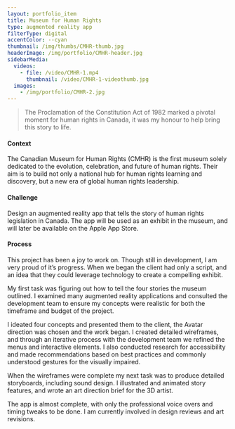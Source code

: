 ```yaml
---
layout: portfolio_item
title: Museum for Human Rights
type: augmented reality app
filterType: digital
accentColor: --cyan
thumbnail: /img/thumbs/CMHR-thumb.jpg
headerImage: /img/portfolio/CMHR-header.jpg
sidebarMedia:
  videos:
    - file: /video/CMHR-1.mp4
      thumbnail: /video/CMHR-1-videothumb.jpg
  images:
    - /img/portfolio/CMHR-2.jpg
---
```


>The Proclamation of the Constitution Act of 1982 marked a pivotal moment for human rights in Canada, it was my honour to help bring this story to life.

#### Context

The Canadian Museum for Human Rights (CMHR) is the first museum solely dedicated to the evolution, celebration, and future of human rights. Their aim is to build not only a national hub for human rights learning and discovery, but a new era of global human rights leadership.

#### Challenge

Design an augmented reality app that tells the story of human rights legislation in Canada. The app will be used as an exhibit in the museum, and will later be available on the Apple App Store.

#### Process

This project has been a joy to work on. Though still in development, I am very proud of it’s progress. When we began the client had only a script, and an idea that they could leverage technology to create a compelling exhibit.

My first task was figuring out how to tell the four stories the museum outlined. I examined many augmented reality applications and consulted the development team to ensure my concepts were realistic for both the timeframe and budget of the project.

I ideated four concepts and presented them to the client, the Avatar direction was chosen and the work began. I created detailed wireframes, and through an iterative process with the development team we refined the menus and interactive elements. I also conducted research for accessibility and made recommendations based on best practices and commonly understood gestures for the visually impaired.

When the wireframes were complete my next task was to produce detailed storyboards, including sound design. I illustrated and animated story features, and wrote an art direction brief for the 3D artist.

The app is almost complete, with only the professional voice overs and timing tweaks to be done. I am currently involved in design reviews and art revisions.
